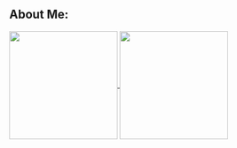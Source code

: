 <h2> About Me:  </h2>
<a href="https://github.com/Alan0893">
  <img align="center" height="195" src="https://github-readme-stats.vercel.app/api/top-langs/?username=Alan0893&langs_count=8&theme=github_dark" />
</a>
<a href="https://github.com/Alan0893">
  <img align="center" height="195" src="https://github-readme-stats.vercel.app/api?username=Alan0893&show_icons=true&include_all_commits=true&theme=github_dark" />
</a>
